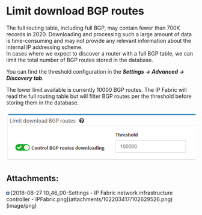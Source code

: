 # Limit download BGP routes

The full routing table, including full BGP, may contain fewer than 700K
records in 2020. Downloading and processing such a large amount of data
is time-consuming and may not provide any relevant information about the
internal IP addressing scheme.  
In cases where we expect to discover a router with a full BGP table, we
can limit the total number of BGP routes stored in the database.

You can find the threshold configuration in the ***Settings → Advanced →
Discovery tab***.

The lower limit available is currently 10000 BGP routes. The IP Fabric
will read the full routing table but will filter BGP routes per the
threshold before storing them in the database.

<img src="attachments/102203417/102629526.png" class="image-left" loading="lazy" data-image-src="attachments/102203417/102629526.png" data-height="139" data-width="524" data-unresolved-comment-count="0" data-linked-resource-id="102629526" data-linked-resource-version="1" data-linked-resource-type="attachment" data-linked-resource-default-alias="2018-08-27 10_46_00-Settings - IP Fabric network infrastructure controller - IPFabric.png" data-base-url="https://ipfabric.atlassian.net/wiki" data-linked-resource-content-type="image/png" data-linked-resource-container-id="102203417" data-linked-resource-container-version="6" data-media-id="7be21bde-7cd9-4c94-8616-6b6d44813f6b" data-media-type="file" />

<div class="pageSectionHeader">

## Attachments:

</div>

<div class="greybox" align="left">

<img src="images/icons/bullet_blue.gif" width="8" height="8" />
[2018-08-27 10_46_00-Settings - IP Fabric network infrastructure
controller - IPFabric.png](attachments/102203417/102629526.png)
(image/png)  

</div>
